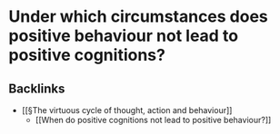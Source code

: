 # Under which circumstances does positive behaviour not lead to positive cognitions?
## Backlinks
* [[§The virtuous cycle of thought, action and behaviour]]
	* [[When do positive cognitions not lead to positive behaviour?]]

<!-- #p1 -->

<!-- {BearID:C59ABF80-6C05-4D95-A465-7B3746D7B74E-41707-00003C25A51B0260} -->
